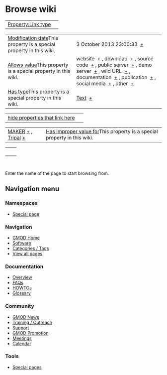 



<span id="top"></span>




# <span dir="auto">Browse wiki</span>






|                                                                     |     |
|---------------------------------------------------------------------|-----|
| [Property:Link type](/wiki/Property%3ALink_type "Property:Link type") |     |

|  |  |
|----|----|
| <span class="smw-highlighter" data-type="1" state="inline" data-title="Property"><span class="smwbuiltin">[Modification date](/wiki/Property:Modification_date "Property:Modification date")</span><span class="smwttcontent">This property is a special property in this wiki.</span></span> | <span class="smwb-value">3 October 2013 23:00:33  <span class="smwsearch">[+](/wiki/Special%3ASearchByProperty/Modification-20date/3-20October-202013-2023:00:33 "Special%3ASearchByProperty/Modification-20date/3-20October-202013-2023:00:33")</span></span> |
| <span class="smw-highlighter" data-type="1" state="inline" data-title="Property"><span class="smwbuiltin">[Allows value](/wiki/Property%3AAllows_value "Property:Allows value")</span><span class="smwttcontent">This property is a special property in this wiki.</span></span> | <span class="smwb-value">website  <span class="smwsearch">[+](/wiki/Special%3ASearchByProperty/Allows-20value/website "Special%3ASearchByProperty/Allows-20value/website")</span></span> , <span class="smwb-value">download  <span class="smwsearch">[+](/wiki/Special%3ASearchByProperty/Allows-20value/download "Special%3ASearchByProperty/Allows-20value/download")</span></span> , <span class="smwb-value">source code  <span class="smwsearch">[+](/wiki/Special%3ASearchByProperty/Allows-20value/source-20code "Special%3ASearchByProperty/Allows-20value/source-20code")</span></span> , <span class="smwb-value">public server  <span class="smwsearch">[+](/wiki/Special%3ASearchByProperty/Allows-20value/public-20server "Special%3ASearchByProperty/Allows-20value/public-20server")</span></span> , <span class="smwb-value">demo server  <span class="smwsearch">[+](/wiki/Special%3ASearchByProperty/Allows-20value/demo-20server "Special%3ASearchByProperty/Allows-20value/demo-20server")</span></span> , <span class="smwb-value">wild URL  <span class="smwsearch">[+](/wiki/Special%3ASearchByProperty/Allows-20value/wild-20URL "Special%3ASearchByProperty/Allows-20value/wild-20URL")</span></span> , <span class="smwb-value">documentation  <span class="smwsearch">[+](/wiki/Special%3ASearchByProperty/Allows-20value/documentation "Special%3ASearchByProperty/Allows-20value/documentation")</span></span> , <span class="smwb-value">publication  <span class="smwsearch">[+](/wiki/Special%3ASearchByProperty/Allows-20value/publication "Special%3ASearchByProperty/Allows-20value/publication")</span></span> , <span class="smwb-value">social media  <span class="smwsearch">[+](/wiki/Special%3ASearchByProperty/Allows-20value/social-20media "Special%3ASearchByProperty/Allows-20value/social-20media")</span></span> , <span class="smwb-value">other  <span class="smwsearch">[+](/wiki/Special%3ASearchByProperty/Allows-20value/other "Special%3ASearchByProperty/Allows-20value/other")</span></span> |
| <span class="smw-highlighter" data-type="1" state="inline" data-title="Property"><span class="smwbuiltin">[Has type](/wiki/Property%3AHas_type "Property:Has type")</span><span class="smwttcontent">This property is a special property in this wiki.</span></span> | <span class="smwb-value">[Text](/wiki/Special%3ATypes/Text "Special%3ATypes/Text")  <span class="smwsearch">[+](/wiki/Special%3ASearchByProperty/Has-20type/Text "Special%3ASearchByProperty/Has-20type/Text")</span></span> |

<span id="smw_browse_incoming"></span>

|  |  |
|----|----|
| [hide properties that link here](/mediawiki/index.php?title=Special:Browse&offset=0&dir=out&article=Property%3ALink+type)  |  |

|  |  |
|----|----|
| <span class="smwb-ivalue">[MAKER](/wiki/MAKER "MAKER") <span class="smwbrowse">[+](/wiki/Special%3ABrowse/MAKER "Special%3ABrowse/MAKER")</span></span> , <span class="smwb-ivalue">[Tripal](/wiki/Tripal "Tripal") <span class="smwbrowse">[+](/wiki/Special%3ABrowse/Tripal "Special%3ABrowse/Tripal")</span></span> | <span class="smw-highlighter" data-type="1" state="inline" data-title="Property"><span class="smwbuiltin">[Has improper value for](/wiki/Property:Has_improper_value_for "Property:Has improper value for")</span><span class="smwttcontent">This property is a special property in this wiki.</span></span> |

|     |     |
|-----|-----|
|     |     |

 

Enter the name of the page to start browsing from.  








## Navigation menu



### Namespaces

- <span id="ca-nstab-special">[Special
  page](/wiki/Special%3ABrowse/Property%3ALink-20type "This is a special page, you cannot edit the page itself")</span>






### Navigation



- <span id="n-GMOD-Home">[GMOD Home](/wiki/Main_Page)</span>
- <span id="n-Software">[Software](/wiki/GMOD_Components)</span>
- <span id="n-Categories-.2F-Tags">[Categories /
  Tags](/wiki/Categories)</span>
- <span id="n-View-all-pages">[View all
  pages](/wiki/Special:AllPages)</span>




### Documentation



- <span id="n-Overview">[Overview](/wiki/Overview)</span>
- <span id="n-FAQs">[FAQs](/wiki/Category%3AFAQ)</span>
- <span id="n-HOWTOs">[HOWTOs](/wiki/Category%3AHOWTO)</span>
- <span id="n-Glossary">[Glossary](/wiki/Glossary)</span>




### Community



- <span id="n-GMOD-News">[GMOD News](/wiki/GMOD_News)</span>
- <span id="n-Training-.2F-Outreach">[Training /
  Outreach](/wiki/Training_and_Outreach)</span>
- <span id="n-Support">[Support](/wiki/Support)</span>
- <span id="n-GMOD-Promotion">[GMOD
  Promotion](/wiki/GMOD_Promotion)</span>
- <span id="n-Meetings">[Meetings](/wiki/Meetings)</span>
- <span id="n-Calendar">[Calendar](/wiki/Calendar)</span>




### Tools



- <span id="t-specialpages"><a href="/wiki/Special%3ASpecialPages" accesskey="q"
  title="A list of all special pages [q]">Special pages</a></span>








<!-- -->




